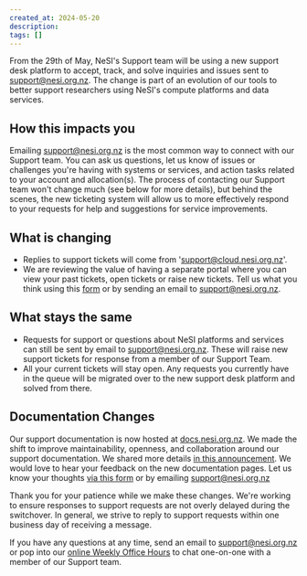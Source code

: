 ```yaml
---
created_at: 2024-05-20
description: 
tags: []
---
```


From the 29th of May, NeSI's Support team will be using a new support desk platform to accept, track, and solve inquiries and issues sent to [support@nesi.org.nz](mailto:support@nesi.org.nz). The change is part of an evolution of our tools to better support researchers using NeSI's compute platforms and data services.

## How this impacts you

Emailing [support@nesi.org.nz](mailto:support@nesi.org.nz) is the most common way to connect with our Support team. You can ask us questions, let us know of issues or challenges you're having with systems or services, and action tasks related to your account and allocation(s).
The process of contacting our Support team won't change much (see below for more details), but behind the scenes, the new ticketing system will allow us to more effectively respond to your requests for help and suggestions for service improvements.

## What is changing

* Replies to support tickets will come from 'support@cloud.nesi.org.nz'.
* We are reviewing the value of having a separate portal where you can view your past tickets, open tickets or raise new tickets.
Tell us what you think using this [form](https://docs.google.com/forms/d/e/1FAIpQLSdvR-0kJxunSiKUYNtHsG6l7Ne9Q5KPeunCVJiSbMuTvGcS8A/viewform) or by sending an email to [support@nesi.org.nz](mailto:support@nesi.org.nz).

## What stays the same

* Requests for support or questions about NeSI platforms and services can still be sent by email to [support@nesi.org.nz](mailto:support@nesi.org.nz). These will raise new support tickets for response from a member of our Support Team.
* All your current tickets will stay open. Any requests you currently have in the queue will be migrated over to the new support desk platform and solved from there.

## Documentation Changes

Our support documentation is now hosted at [docs.nesi.org.nz](https://docs.nesi.org.nz).
We made the shift to improve maintainability, openness, and collaboration around our support documentation. We shared more details [in this announcement](https://docs.nesi.org.nz/General/Announcements/Upcoming_changes_to_NeSI_documentation/).
We would love to hear your feedback on the new documentation pages. Let us know your thoughts [via this form](https://docs.google.com/forms/d/e/1FAIpQLSdBNPmOEy-SqUmktZaoaMXs2VO31W3DaAh6Py_lNf1Td2VBfA/viewform) or by emailing [support@nesi.org.nz](mailto:support@nesi.org.nz)

Thank you for your patience while we make these changes. We're working to ensure responses to support requests are not overly delayed during the switchover. In general, we strive to reply to support requests within one business day of receiving a message.

If you have any questions at any time, send an email to [support@nesi.org.nz](mailto:support@nesi.org.nz) or pop into our [online Weekly Office Hours](https://docs.nesi.org.nz/Getting_Started/Getting_Help/Weekly_Online_Office_Hours/) to chat one-on-one with a member of our Support team.
